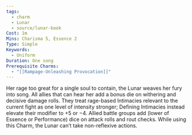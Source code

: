 ```yaml
---
tags:
  - charm
  - Lunar
  - source/lunar-book
Cost: 1m
Mins: Charisma 5, Essence 2
Type: Simple
Keywords:
  - Uniform
Duration: One song
Prerequisite Charms:
  - "[[Rampage-Unleashing Provocation]]"
---
```

Her rage too great for a single soul to contain, the Lunar weaves her fury into song. All allies that can hear her add a bonus die on withering and decisive damage rolls. They treat rage-based Intimacies relevant to the current fight as one level of intensity stronger; Defining Intimacies instead elevate their modifier to +5 or −4. Allied battle groups add (lower of Essence or Performance) dice on attack rolls and rout checks. While using this Charm, the Lunar can’t take non-reflexive actions.